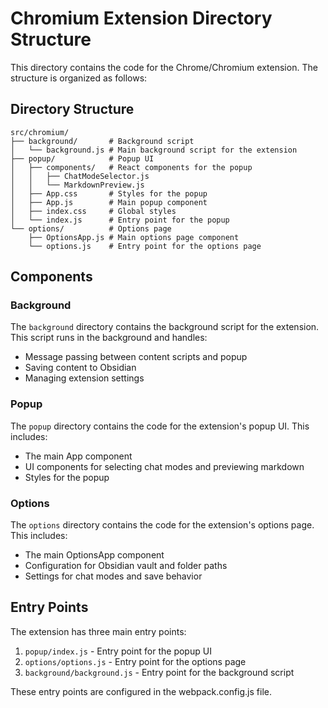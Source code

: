 # Chromium Extension Directory Structure

This directory contains the code for the Chrome/Chromium extension. The structure is organized as follows:

## Directory Structure

```
src/chromium/
├── background/       # Background script
│   └── background.js # Main background script for the extension
├── popup/            # Popup UI
│   ├── components/   # React components for the popup
│   │   ├── ChatModeSelector.js
│   │   └── MarkdownPreview.js
│   ├── App.css       # Styles for the popup
│   ├── App.js        # Main popup component
│   ├── index.css     # Global styles
│   └── index.js      # Entry point for the popup
└── options/          # Options page
    ├── OptionsApp.js # Main options page component
    └── options.js    # Entry point for the options page
```

## Components

### Background

The `background` directory contains the background script for the extension. This script runs in the background and handles:
- Message passing between content scripts and popup
- Saving content to Obsidian
- Managing extension settings

### Popup

The `popup` directory contains the code for the extension's popup UI. This includes:
- The main App component
- UI components for selecting chat modes and previewing markdown
- Styles for the popup

### Options

The `options` directory contains the code for the extension's options page. This includes:
- The main OptionsApp component
- Configuration for Obsidian vault and folder paths
- Settings for chat modes and save behavior

## Entry Points

The extension has three main entry points:
1. `popup/index.js` - Entry point for the popup UI
2. `options/options.js` - Entry point for the options page
3. `background/background.js` - Entry point for the background script

These entry points are configured in the webpack.config.js file.
